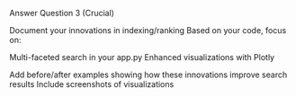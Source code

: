 Answer Question 3 (Crucial)

Document your innovations in indexing/ranking
Based on your code, focus on:

Multi-faceted search in your app.py
Enhanced visualizations with Plotly


Add before/after examples showing how these innovations improve search results
Include screenshots of visualizations